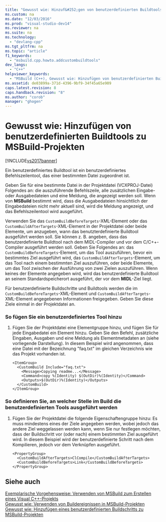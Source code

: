 ```yaml
---
title: "Gewusst wie: Hinzuf&#252;gen von benutzerdefinierten Buildtools zu MSBuild-Projekten"
ms.custom: na
ms.date: "12/03/2016"
ms.prod: "visual-studio-dev14"
ms.reviewer: na
ms.suite: na
ms.technology: 
  - "devlang-cpp"
ms.tgt_pltfrm: na
ms.topic: "article"
f1_keywords: 
  - "msbuild.cpp.howto.addcustombuildtools"
dev_langs: 
  - "C++"
helpviewer_keywords: 
  - "MSBuild (C++), Gewusst wie: Hinzufügen von benutzerdefinierten Buildtools"
ms.assetid: de03899a-371d-4396-9bf9-34f45a65e909
caps.latest.revision: 8
caps.handback.revision: "8"
ms.author: "corob"
manager: "ghogen"
---
```

# Gewusst wie: Hinzuf&#252;gen von benutzerdefinierten Buildtools zu MSBuild-Projekten
[!INCLUDE[vs2017banner](../assembler/inline/includes/vs2017banner.md)]

Ein benutzerdefiniertes Buildtool ist ein benutzerdefiniertes Befehlszeilentool, das einer bestimmten Datei zugeordnet ist.  
  
 Geben Sie für eine bestimmte Datei in der Projektdatei \(VCXPROJ\-Datei\) Folgendes an: die auszuführende Befehlszeile, alle zusätzlichen Eingabe\- oder Ausgabedateien und eine Meldung, die angezeigt werden soll.  Wenn von **MSBuild** bestimmt wird, dass die Ausgabedateien hinsichtlich der Eingabedateien nicht mehr aktuell sind, wird die Meldung angezeigt, und das Befehlszeilentool wird ausgeführt.  
  
 Verwenden Sie das `CustomBuildBeforeTargets`\-XML\-Element oder das `CustomBuildAfterTargets`\-XML\-Element in der Projektdatei oder beide Elemente, um anzugeben, wann das benutzterdefinierte Buildtool ausgeführt werden soll.  Sie können z. B. angeben, dass das benutzerdefinierte Buildtool nach dem MIDL\-Compiler und vor dem C\/C\+\+\-Compiler ausgeführt werden soll.  Geben Sie Folgendes an: das `CustomBuildBeforeTargets`\-Element, um das Tool auszuführen, bevor ein bestimmtes Ziel ausgeführt wird, das `CustomBuildAfterTargets`\-Element, um das Tool nach einem bestimmten Ziel auszuführen, oder beide Elemente, um das Tool zwischen der Ausführung von zwei Zielen auszuführen.  Wenn keines der Elemente angegeben wird, wird das benutzerdefinierte Buildtool an seinem Standardspeicherort ausgeführt, der vor dem **MIDL**\-Ziel liegt.  
  
 Für benutzerdefinierte Buildschritte und Buildtools werden die im `CustomBuildBeforeTargets`\-XML\-Element und `CustomBuildAfterTargets`\-XML\-Element angegebenen Informationen freigegeben.  Geben Sie diese Ziele einmal in der Projektdatei an.  
  
### So fügen Sie ein benutzerdefiniertes Tool hinzu  
  
1.  Fügen Sie der Projektdatei eine Elementgruppe hinzu, und fügen Sie für jede Eingabedatei ein Element hinzu.  Geben Sie den Befehl, zusätzliche Eingaben, Ausgaben und eine Meldung als Elementmetadaten an \(siehe vorliegende Darstellung\).  In diesem Beispiel wird angenommen, dass eine Datei mit der Bezeichnung "faq.txt" im gleichen Verzeichnis wie das Projekt vorhanden ist.  
  
    ```  
    <ItemGroup>  
      <CustomBuild Include="faq.txt">  
        <Message>Copying readme...</Message>  
        <Command>copy %(Identity) $(OutDir)%(Identity)</Command>  
        <Outputs>$(OutDir)%(Identity)</Outputs>  
      </CustomBuild>  
    </ItemGroup>  
    ```  
  
### So definieren Sie, an welcher Stelle im Build die benutzerdefinierten Tools ausgeführt werden  
  
1.  Fügen Sie der Projektdatei die folgende Eigenschaftengruppe hinzu:  Es muss mindestens eines der Ziele angegeben werden, wobei jedoch das andere Ziel weggelassen werden kann, wenn Sie nur festlegen möchten, dass der Buildschritt vor \(oder nach\) einem bestimmten Ziel ausgeführt wird.  In diesem Beispiel wird der benutzerdefinierte Schritt nach dem Kompilieren, jedoch vor dem Verknüpfen ausgeführt.  
  
    ```  
    <PropertyGroup>  
      <CustomBuildAfterTargets>ClCompile</CustomBuildAfterTargets>  
      <CustomBuildBeforeTargets>Link</CustomBuildBeforeTargets>  
    </PropertyGroup>  
    ```  
  
## Siehe auch  
 [Exemplarische Vorgehensweise: Verwenden von MSBuild zum Erstellen eines Visual C\+\+\-Projekts](../build/walkthrough-using-msbuild-to-create-a-visual-cpp-project.md)   
 [Gewusst wie: Verwenden von Buildereignissen in MSBuild\-Projekten](../build/how-to-use-build-events-in-msbuild-projects.md)   
 [Gewusst wie: Hinzufügen eines benutzerdefinierten Buildschritts zu MSBuild\-Projekten](../build/how-to-add-a-custom-build-step-to-msbuild-projects.md)